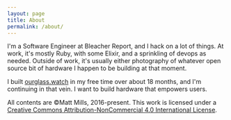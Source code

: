 ```yaml
---
layout: page
title: About
permalink: /about/
---
```


I'm a Software Engineer at Bleacher Report, and I hack on a lot of things. At work, it's mostly Ruby, with some Elixir, and a sprinkling of devops as needed. Outside of work, it's usually either photography of whatever open source bit of hardware I happen to be building at that moment.

I built [ourglass.watch](//ourglass.watch/) in my free time over about 18 months, and I'm continuing in that vein. I want to build hardware that empowers users.

All contents are ©Matt Mills, 2016-present. This work is licensed under a <a rel="license" href="//creativecommons.org/licenses/by-nc/4.0/">Creative Commons Attribution-NonCommercial 4.0 International License</a>.

